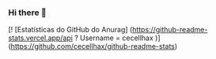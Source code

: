 ### Hi there 👋
[! [Estatísticas do GitHub do Anurag] (https://github-readme-stats.vercel.app/api ? Username = cecellhax )] (https://github.com/cecellhax/github-readme-stats)
<!--
**cecellhax/cecellhax** is a ✨ _special_ ✨ repository because its `README.md` (this file) appears on your GitHub profile.

Here are some ideas to get you started:

- 🔭 I’m currently working on ...
- 🌱 I’m cu
rrently learning ..
- 👯 I’m looking to collaborate on 
- 🤔 I’m looking for help with ...
- 💬 Ask me about ...
- 📫 How to reach me: ...
- 😄 Pronouns: ...
- ⚡ Fun fact: ...
-->
